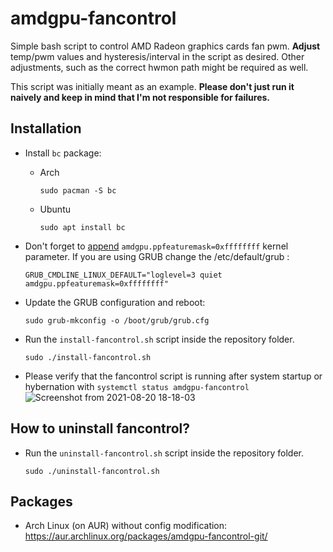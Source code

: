 # amdgpu-fancontrol

Simple bash script to control AMD Radeon graphics cards fan pwm. **Adjust** temp/pwm values and hysteresis/interval in the script as desired. Other adjustments, such as the correct hwmon path might be required as well.

This script was initially meant as an example. **Please don't just run it naively and keep in mind that I'm not responsible for failures.**

## Installation

* Install ```bc``` package:
  * Arch
    ```
    sudo pacman -S bc
    ```
  * Ubuntu
    ```
    sudo apt install bc
    ``` 

* Don't forget to [append](https://wiki.archlinux.org/index.php/Kernel_parameters#Configuration) ```amdgpu.ppfeaturemask=0xffffffff``` kernel parameter. If you are using GRUB change the /etc/default/grub :

  ```
  GRUB_CMDLINE_LINUX_DEFAULT="loglevel=3 quiet amdgpu.ppfeaturemask=0xffffffff"
  ```

* Update the GRUB configuration and reboot:
  ```
  sudo grub-mkconfig -o /boot/grub/grub.cfg 
  ```

* Run the ```install-fancontrol.sh``` script inside the repository folder.
    ```
    sudo ./install-fancontrol.sh
    ```

* Please verify that the fancontrol script is running after system startup or hybernation with ```systemctl status amdgpu-fancontrol```
![Screenshot from 2021-08-20 18-18-03](https://user-images.githubusercontent.com/32335484/130263510-dd0f89e7-f2fd-4320-bc3c-2568014c2409.png)
  
## How to uninstall fancontrol?

* Run the ```uninstall-fancontrol.sh``` script inside the repository folder.
    ```
    sudo ./uninstall-fancontrol.sh
    ```

## Packages

- Arch Linux (on AUR) without config modification: https://aur.archlinux.org/packages/amdgpu-fancontrol-git/
